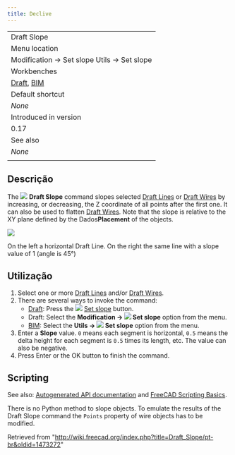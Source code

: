 ```yaml
---
title: Declive
---
```

|  |
| --- |
| Draft Slope |
| Menu location |
| Modification → Set slope Utils → Set slope |
| Workbenches |
| [Draft](/Draft_Workbench "Draft Workbench"), [BIM](/BIM_Workbench "BIM Workbench") |
| Default shortcut |
| *None* |
| Introduced in version |
| 0.17 |
| See also |
| *None* |
|  |

## Descrição

The ![](/images/Draft_Slope.svg) **Draft Slope** command slopes selected [Draft Lines](/Draft_Line "Draft Line") or [Draft Wires](/Draft_Wire "Draft Wire") by increasing, or decreasing, the Z coordinate of all points after the first one. It can also be used to flatten [Draft Wires](/Draft_Wire "Draft Wire"). Note that the slope is relative to the XY plane defined by the Dados**Placement** of the objects.

![](/images/Draft_Slope_example.png)

On the left a horizontal Draft Line. On the right the same line with a slope value of 1 (angle is 45°)

## Utilização

1. Select one or more [Draft Lines](/Draft_Line "Draft Line") and/or [Draft Wires](/Draft_Wire "Draft Wire").
2. There are several ways to invoke the command:
   * [Draft](/Draft_Workbench "Draft Workbench"): Press the ![](/images/Draft_Slope.svg) [Set slope](/Draft_Slope "Draft Slope") button.
   * Draft: Select the **Modification → ![](/images/Draft_Slope.svg) Set slope** option from the menu.
   * [BIM](/BIM_Workbench "BIM Workbench"): Select the **Utils → ![](/images/Draft_Slope.svg) Set slope** option from the menu.
3. Enter a **Slope** value. `0` means each segment is horizontal, `0.5` means the delta height for each segment is `0.5` times its length, etc. The value can also be negative.
4. Press Enter or the OK button to finish the command.

## Scripting

See also: [Autogenerated API documentation](https://freecad.github.io/SourceDoc/) and [FreeCAD Scripting Basics](/FreeCAD_Scripting_Basics "FreeCAD Scripting Basics").

There is no Python method to slope objects. To emulate the results of the Draft Slope command the `Points` property of wire objects has to be modified.

Retrieved from "<http://wiki.freecad.org/index.php?title=Draft_Slope/pt-br&oldid=1473272>"